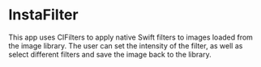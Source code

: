# InstaFilter
This app uses CIFilters to apply native Swift filters to images loaded from the image library. The user can set the intensity of the filter, as well as select different filters and save the image back to the library.
